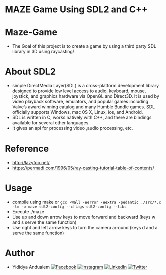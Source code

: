 # **MAZE Game Using SDL2 and C++**

# Maze-Game

* The Goal of this project is to create a game by using a third party SDL library in 3D using raycasting!


# About SDL2
* simple DirectMedia Layer(SDL) is a cross-platform development library designed to provide low level access to audio, keyboard, mouse, joystick, and graphics hardware via OpenGL and Direct3D. It is used by video playback software, emulators, and popular games including Valve’s award winning catalog and many Humble Bundle games.
SDL officially supports Windows, mac 0S X, Linux, ios, and Android. 
* SDL is written in C, works natively with C++, and there are bindings available for several other languages.
* It gives an api for processing video ,audio processing, etc.

# Reference
* http://lazyfoo.net/
* https://permadi.com/1996/05/ray-casting-tutorial-table-of-contents/


# Usage
+ compile using make or `gcc -Wall -Werror -Wextra -pedantic ./src/*.c -lm -o maze sdl2-config --cflags sdl2-config --libs`
+ Execute ./maze
+ Use up and down arrow keys to move forward and backward (keys w and s serve the same function)
+ Use right and left arrow keys to turn the camera arround (keys d and a serve the same function)

# Author

* Yididya Andualem [![Facebook](https://img.shields.io/badge/Facebook-%231877F2.svg?logo=Facebook&logoColor=white)](https://facebook.com/Jedidiah.Andualem) [![Instagram](https://img.shields.io/badge/Instagram-%23E4405F.svg?logo=Instagram&logoColor=white)](https://instagram.com/jedidiah_andualem) [![LinkedIn](https://img.shields.io/badge/LinkedIn-%230077B5.svg?logo=linkedin&logoColor=white)](https://linkedin.com/in/yididya-andualem-23a43b207) [![Twitter](https://img.shields.io/badge/Twitter-%231DA1F2.svg?logo=Twitter&logoColor=white)](https://twitter.com/JAndualem) 
